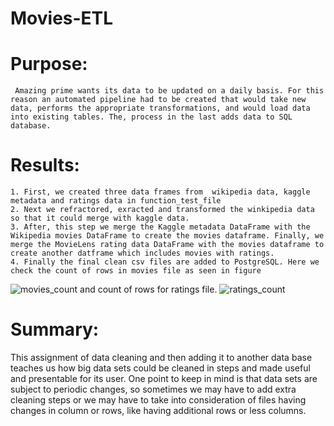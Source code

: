 # Movies-ETL
# Purpose:
     Amazing prime wants its data to be updated on a daily basis. For this reason an automated pipeline had to be created that would take new data, performs the appropriate transformations, and would load data into existing tables. The, process in the last adds data to SQL database.
# Results:
    1. First, we created three data frames from  wikipedia data, kaggle metadata and ratings data in function_test_file
    2. Next we refractored, exracted and transformed the winkipedia data so that it could merge with kaggle data.
    3. After, this step we merge the Kaggle metadata DataFrame with the Wikipedia movies DataFrame to create the movies dataframe. Finally, we merge the MovieLens rating data DataFrame with the movies dataframe to create another datframe which includes movies with ratings.
    4. Finally the final clean csv files are added to PostgreSQL. Here we check the count of rows in movies file as seen in figure
![movies_count](Resource/movies_count.png) 
    and count of rows for ratings file.
![ratings_count](Resource/Ratings_count.png) 

# Summary:
   This assignment of data cleaning and then adding it to another data base teaches us how big data sets could be cleaned in steps and made useful and presentable for its user.
   One point to keep in mind is that data sets are subject to periodic changes, so sometimes we may have to add extra cleaning steps or we may have to take into consideration of files having changes in column or rows, like having additional rows or less columns.